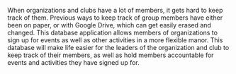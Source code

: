 When organizations and clubs have a lot of members, it gets hard to keep track of them. Previous ways to keep track of group members have either been on paper, or with Google Drive, which can get easily erased and changed. This database application allows members of organizations to sign up for events as well as other activities in a more flexible manor. This database will make life easier for the leaders of the organization and club to keep track of their members, as well as hold members accountable for events and activities they have signed up for. 